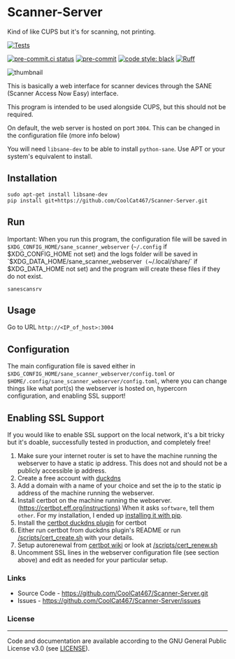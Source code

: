 # Scanner-Server
Kind of like CUPS but it's for scanning, not printing.

[![Tests](https://github.com/CoolCat467/Scanner-Server/actions/workflows/ci.yml/badge.svg?branch=main)](https://github.com/CoolCat467/Scanner-Server/actions/workflows/ci.yml)
<!-- BADGIE TIME -->

[![pre-commit.ci status](https://results.pre-commit.ci/badge/github/CoolCat467/Scanner-Server/main.svg)](https://results.pre-commit.ci/latest/github/CoolCat467/Scanner-Server/main)
[![pre-commit](https://img.shields.io/badge/pre--commit-enabled-brightgreen?logo=pre-commit)](https://github.com/pre-commit/pre-commit)
[![code style: black](https://img.shields.io/badge/code_style-black-000000.svg)](https://github.com/psf/black)
[![Ruff](https://img.shields.io/endpoint?url=https://raw.githubusercontent.com/astral-sh/ruff/main/assets/badge/v2.json)](https://github.com/astral-sh/ruff)

<!-- END BADGIE TIME -->

![thumbnail](./img/thumbnail.png)

This is basically a web interface for scanner devices through the SANE (Scanner Access Now Easy) interface.

This program is intended to be used alongside CUPS, but this should not be required.

On default, the web server is hosted on port `3004`.
This can be changed in the configuration file (more info below)

You will need `libsane-dev` to be able to install `python-sane`.
Use APT or your system's equivalent to install.

## Installation
```console
sudo apt-get install libsane-dev
pip install git+https://github.com/CoolCat467/Scanner-Server.git
```

## Run
Important: When you run this program, the configuration file will be saved in `$XDG_CONFIG_HOME/sane_scanner_webserver` (`~/.config` if $XDG_CONFIG_HOME not set) and the logs folder will be saved in
`$XDG_DATA_HOME/sane_scanner_webserver` (`~/.local/share/` if $XDG_DATA_HOME not set)
and the program will create these files if they do not exist.
```console
sanescansrv
```

## Usage
Go to URL `http://<IP_of_host>:3004`


## Configuration
The main configuration file is saved either in `$XDG_CONFIG_HOME/sane_scanner_webserver/config.toml` or
`$HOME/.config/sane_scanner_webserver/config.toml`,
where you can change things like what port(s)
the webserver is hosted on, hypercorn configuration, and enabling
SSL support!


## Enabling SSL Support
If you would like to enable SSL support on the local network, it's a bit
tricky but it's doable, successfully tested in production, and completely free!
1) Make sure your internet router is set to have the machine running
the webserver to have a static ip address. This does not and should not be
a publicly accessible ip address.
2) Create a free account with [duckdns](https://www.duckdns.org/)
3) Add a domain with a name of your choice and set the ip to the static ip
address of the machine running the webserver.
4) Install certbot on the machine running the webserver.
(https://certbot.eff.org/instructions)
When it asks `software`, tell them `other`.
For my installation, I ended up [installing it with pip](https://pypi.org/project/certbot/).
5) Install the [certbot duckdns plugin](https://github.com/infinityofspace/certbot_dns_duckdns) for certbot
6) Either run certbot from duckdns plugin's README or run [/scripts/cert_create.sh](https://github.com/CoolCat467/Scanner-Server/blob/main/scripts/cert_create.sh) with your details.
7) Setup autorenewal from [certbot wiki](https://eff-certbot.readthedocs.io/en/latest/using.html#setting-up-automated-renewal) or look at [/scripts/cert_renew.sh](https://github.com/CoolCat467/Scanner-Server/blob/main/scripts/cert_renew.sh)
8) Uncomment SSL lines in the webserver configuration file (see section above) and edit as needed for your particular setup.


### Links
* Source Code - https://github.com/CoolCat467/Scanner-Server.git
* Issues      - https://github.com/CoolCat467/Scanner-Server/issues

### License
-------
Code and documentation are available according to the GNU General Public License v3.0 (see [LICENSE](https://github.com/CoolCat467/Scanner-Server/blob/HEAD/LICENSE)).
